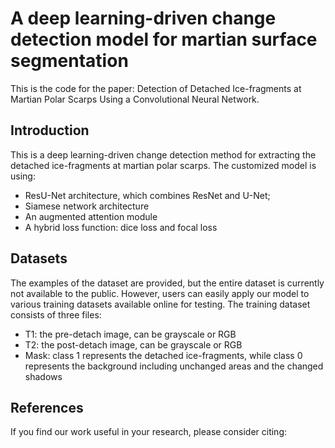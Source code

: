 # A deep learning-driven change detection model for martian surface segmentation
This is the code for the paper: Detection of Detached Ice-fragments at Martian Polar Scarps Using a Convolutional Neural Network.

## Introduction
This is a deep learning-driven change detection method for extracting the detached ice-fragments at martian polar scarps. The customized model is using:
- ResU-Net architecture, which combines ResNet and U-Net;
- Siamese network architecture
- An augmented attention module
- A hybrid loss function: dice loss and focal loss

## Datasets
The examples of the dataset are provided, but the entire dataset is currently not available to the public. However, users can easily apply our model to various training datasets available online for testing. The training dataset consists of three files: 
- T1: the pre-detach image, can be grayscale or RGB
- T2: the post-detach image, can be grayscale or RGB
- Mask: class 1 represents the detached ice-fragments, while class 0 represents the background including unchanged areas and the changed shadows

## References
If you find our work useful in your research, please consider citing:
